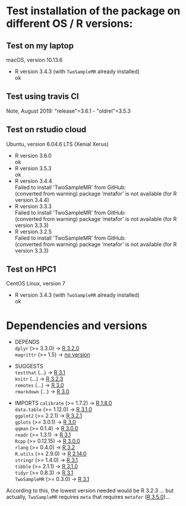 # Test installation of the package on different OS / R versions:


## Test on my laptop
macOS, version 10.13.6    
- R version 3.4.3 (with `TwoSampleMR` already installed)   
ok

## Test using travis CI

Note, August 2019: "release"=3.6.1 - "oldrel"=3.5.3    
<!---
rversions::r_release()
rversions::r_oldrel()
--->



## Test on rstudio cloud   
Ubuntu, version 6.04.6 LTS (Xenial Xerus)   
- R version 3.6.0   
ok   
- R version 3.5.3   
ok   
- R version 3.4.4   
Failed to install 'TwoSampleMR' from GitHub:   
 (converted from warning) package ‘metafor’ is not available (for R version 3.4.4)   
- R version 3.3.3   
Failed to install 'TwoSampleMR' from GitHub:      
 (converted from warning) package ‘metafor’ is not available (for R version 3.3.3)   
- R version 3.2.5   
Failed to install 'TwoSampleMR' from GitHub:      
 (converted from warning) package ‘metafor’ is not available (for R version 3.3.3)   


## Test on HPC1
CentOS Linux, version 7
- R version 3.4.3 (with `TwoSampleMR` already installed)   
ok


<!---

install.packages("remotes")
remotes::install_github("n-mounier/bGWAS")
library(bGWAS)



cat /etc/os-release
--->


# Dependencies and versions

- DEPENDS    
`dplyr` (>= 3.3.0) -> [R 3.2.0](https://cran.r-project.org/web/packages/dplyr/dplyr.pdf)    
`magrittr` (>= 1.5) -> [no version](https://cran.r-project.org/web/packages/magrittr/magrittr.pdf)    

- SUGGESTS    
`testthat` (...) -> [R 3.1](https://cran.r-project.org/web/packages/testthat/testthat.pdf)    
`knitr` (...) -> [R 3.2.3](https://cran.r-project.org/web/packages/knitr/knitr.pdf)     
`remotes` (...) -> [R 3.0](https://cran.r-project.org/web/packages/remotes/remotes.pdf)    
`rmarkdown` (...) -> [R 3.0](https://cran.r-project.org/web/packages/rmarkdown/rmarkdown.pdf)    

- IMPORTS
`calibrate` (>= 1.7.2) -> [R 1.8.0](https://cran.r-project.org/web/packages/calibrate/calibrate.pdf)    
`data.table` (>= 1.12.0) -> [R 3.1.0](https://cran.r-project.org/web/packages/data.table/data.table.pdf)    
`ggplot2` (>= 2.2.1) -> [R 3.2.1](https://cran.r-project.org/web/packages/ggplot2/ggplot2.pdf)    
`gplots` (>= 3.0.1) -> [R 3.0](https://cran.r-project.org/web/packages/gplots/gplots.pdf)     
`qqman` (>= 0.1.4) -> [R 3.0.0](https://cran.r-project.org/web/packages/qqman/qqman.pdf)    
`readr` (>= 1.3.1) -> [R 3.1](https://cran.r-project.org/web/packages/readr/readr.pdf)    
`Rcpp` (>= 0.12.15) -> [R 3.0.0](https://cran.r-project.org/web/packages/Rcpp/Rcpp.pdf)      
`rlang` (>= 0.4.0)  -> [R 3.2](https://cran.r-project.org/web/packages/rlang/rlang.pdf)   
`R.utils` (>= 2.9.0) -> [R 2.14.0](https://cran.r-project.org/web/packages/R.utils/R.utils.pdf)     
`stringr` (>= 1.4.0) -> [R 3.1](https://cran.r-project.org/web/packages/stringr/stringr.pdf)    
`tibble` (>= 2.1.1) -> [R 3.1.0](https://cran.r-project.org/web/packages/tibble/tibble.pdf)    
`tidyr` (>= 0.8.3) -> [R 3.1](https://cran.r-project.org/web/packages/tidyr/tidyr.pdf)     
`TwoSampleMR` (>= 0.3.0) -> [R 3.1](https://github.com/MRCIEU/TwoSampleMR/blob/master/DESCRIPTION)  


According to this, the lowest version needed would be R 3.2.3 ... but actually, `TwoSampleMR` requires `meta` that requires `metafor` ([R 3.5.0](https://cran.r-project.org/web/packages/metafor/metafor.pdf))...

